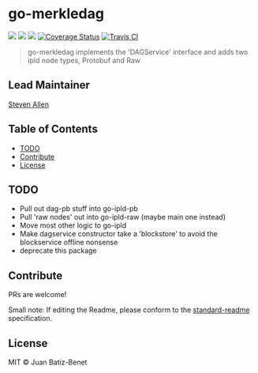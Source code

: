 go-merkledag
==================

[![](https://img.shields.io/badge/made%20by-Protocol%20Labs-blue.svg?style=flat-square)](http://ipn.io)
[![](https://img.shields.io/badge/project-IPFS-blue.svg?style=flat-square)](http://ipfs.io/)
[![](https://img.shields.io/badge/freenode-%23ipfs-blue.svg?style=flat-square)](http://webchat.freenode.net/?channels=%23ipfs)
[![Coverage Status](https://codecov.io/gh/ipfs/go-merkledag/branch/master/graph/badge.svg)](https://codecov.io/gh/ipfs/go-merkledag/branch/master)
[![Travis CI](https://travis-ci.org/ipfs/go-merkledag.svg?branch=master)](https://travis-ci.org/ipfs/go-merkledag)

> go-merkledag implements the 'DAGService' interface and adds two ipld node types, Protobuf and Raw

## Lead Maintainer

[Steven Allen](https://github.com/Stebalien)

## Table of Contents

- [TODO](#todo)
- [Contribute](#contribute)
- [License](#license)

## TODO

- Pull out dag-pb stuff into go-ipld-pb
- Pull 'raw nodes' out into go-ipld-raw (maybe main one instead)
- Move most other logic to go-ipld
- Make dagservice constructor take a 'blockstore' to avoid the blockservice offline nonsense
- deprecate this package

## Contribute

PRs are welcome!

Small note: If editing the Readme, please conform to
the [standard-readme](https://github.com/RichardLitt/standard-readme) specification.

## License

MIT © Juan Batiz-Benet
